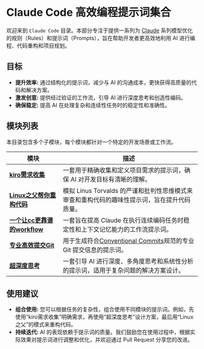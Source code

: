 # Claude Code 高效编程提示词集合

欢迎来到 `Claude Code` 目录。本部分专注于提供一系列为 [Claude](https://claude.ai/) 系列模型优化的规则（Rules）和提示词（Prompts），旨在帮助开发者更高效地利用 AI 进行编程、代码重构和项目规划。

## 目标

*   **提升效率:** 通过结构化的提示词，减少与 AI 的沟通成本，更快获得高质量的代码和解决方案。
*   **激发创意:** 提供经过验证的工作流，引导 AI 进行深度思考和创造性编码。
*   **确保稳定:** 提高 AI 在处理复杂和连续性任务时的稳定性和准确性。

## 模块列表

本目录包含多个子模块，每个模块都针对一个特定的开发场景或工作流。

| 模块                                                                                     | 描述                                                               |
| ---------------------------------------------------------------------------------------- | ------------------------------------------------------------------ |
| [**kiro需求收集**](./kiro%E9%9C%80%E6%B1%82%E6%94%B6%E9%9B%86/)               | 一套用于精确收集和定义项目需求的提示词，确保 AI 对开发目标有清晰的理解。                             |
| [**Linux之父帮你重构代码**](./Linux%E4%B9%8B%E7%88%B6%E5%B8%AE%E4%BD%A0%E9%87%8D%E6%9E%84%E4%BB%A3%E7%A0%81/) | 模拟 Linus Torvalds 的严谨和批判性思维模式来审查和重构代码的趣味性提示词，旨在提升代码质量。       |
| [**一个让cc更靠谱的workflow**](./%E4%B8%80%E4%B8%AA%E8%AE%A9cc%E6%9B%B4%E9%9D%A0%E8%B0%B1%E7%9A%84workflow/) | 一套旨在提高 Claude 在执行连续编码任务时稳定性和上下文记忆能力的工作流提示词。             |
| [**专业高效提交Git**](./%E4%B8%93%E4%B8%9A%E9%AB%98%E6%95%88%E6%8F%90%E4%BA%A4Git/)         | 用于生成符合[Conventional Commits](https://www.conventionalcommits.org/)规范的专业 Git 提交信息的提示词。                      |
| [**超深度思考**](./%E8%B6%85%E6%B7%B1%E5%BA%A6%E6%80%9D%E8%80%83/)                       | 一套引导 AI 进行深度、多角度思考和系统性分析的提示词，适用于复杂问题的解决方案设计。                         |

## 使用建议

-   **组合使用:** 您可以根据任务的复杂性，组合使用不同模块的提示词。例如，先使用“kiro需求收集”明确需求，再使用“超深度思考”设计方案，最后用“Linux之父”的模式来重构代码。
-   **持续迭代:** AI 的表现依赖于提示词的质量。我们鼓励您在使用过程中，根据实际效果对提示词进行调整和优化，并欢迎通过 Pull Request 分享您的改进。